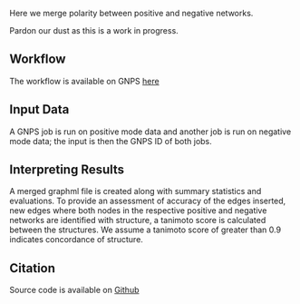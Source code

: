 Here we merge polarity between positive and negative networks. 

Pardon our dust as this is a work in progress.

## Workflow
The workflow is available on GNPS [here](https://gnps.ucsd.edu/ProteoSAFe/index.jsp?params=%7B%22workflow%22:%22MERGE_NETWORKS_POLARITY%22%7D)

## Input Data

A GNPS job is run on positive mode data and another job is run on negative mode data; the input is then the GNPS ID of both jobs. 

## Interpreting Results

A merged graphml file is created along with summary statistics and evaluations. To provide an assessment of accuracy of the edges inserted, new edges where both nodes in the respective positive and negative networks are identified with structure, a tanimoto score is calculated between the structures. We assume a tanimoto score of greater than 0.9 indicates concordance of structure. 

## Citation
Source code is available on [Github](https://github.com/mwang87/MergePolarity)
